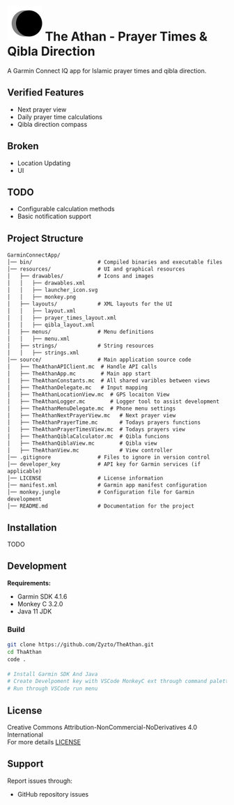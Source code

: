 # ![Logo](/resources/drawables/launcher_icon.svg) The Athan - Prayer Times & Qibla Direction 


A Garmin Connect IQ app for Islamic prayer times and qibla direction.

## Verified Features
- Next prayer view
- Daily prayer time calculations
- Qibla direction compass

## Broken
- Location Updating
- UI

## TODO
- Configurable calculation methods
- Basic notification support

## Project Structure
```
GarminConnectApp/
│── bin/                     # Compiled binaries and executable files
│── resources/               # UI and graphical resources
│   ├── drawables/           # Icons and images
│   │   ├── drawables.xml    
│   │   ├── launcher_icon.svg
│   │   ├── monkey.png
│   ├── layouts/             # XML layouts for the UI
│   │   ├── layout.xml
│   │   ├── prayer_times_layout.xml
│   │   ├── qibla_layout.xml
│   ├── menus/               # Menu definitions
│   │   ├── menu.xml
│   ├── strings/             # String resources
│   │   ├── strings.xml
│── source/                  # Main application source code
│   ├── TheAthanAPIClient.mc  # Handle API calls
│   ├── TheAthanApp.mc        # Main app start
│   ├── TheAthanConstants.mc  # All shared varibles between views
│   ├── TheAthanDelegate.mc   # Input mapping
│   ├── TheAthanLocationView.mc  # GPS locaiton View
│   ├── TheAthanLogger.mc        # Logger tool to assist development
│   ├── TheAthanMenuDelegate.mc  # Phone menu settings
│   ├── TheAthanNextPrayerView.mc   # Next prayer view
│   ├── TheAthanPrayerTime.mc       # Todays prayers functions
│   ├── TheAthanPrayerTimesView.mc  # Todays prayers view
│   ├── TheAthanQiblaCalculator.mc  # Qibla funcions
│   ├── TheAthanQiblaView.mc        # Qibla view
│   ├── TheAthanView.mc             # View controller
│── .gitignore               # Files to ignore in version control
│── developer_key            # API key for Garmin services (if applicable)
│── LICENSE                  # License information
│── manifest.xml             # Garmin app manifest configuration
│── monkey.jungle            # Configuration file for Garmin development
│── README.md                # Documentation for the project
```

## Installation
TODO


## Development
**Requirements:**
- Garmin SDK 4.1.6
- Monkey C 3.2.0
- Java 11 JDK

### Build
```bash
git clone https://github.com/Zyzto/TheAthan.git
cd ThaAthan
code .

# Install Garmin SDK And Java
# Create Develpoment key with VSCode MonkeyC ext through command palette "Monkey C: Generate a Developer Key"
# Run through VSCode run menu
```

## License
Creative Commons Attribution-NonCommercial-NoDerivatives 4.0 International  
For more details [LICENSE](LICENSE)

## Support
Report issues through:
- GitHub repository issues